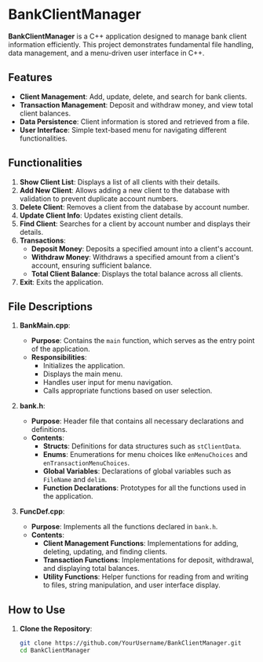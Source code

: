# BankClientManager

**BankClientManager** is a C++ application designed to manage bank client information efficiently. This project demonstrates fundamental file handling, data management, and a menu-driven user interface in C++.

## Features

- **Client Management**: Add, update, delete, and search for bank clients.
- **Transaction Management**: Deposit and withdraw money, and view total client balances.
- **Data Persistence**: Client information is stored and retrieved from a file.
- **User Interface**: Simple text-based menu for navigating different functionalities.

## Functionalities

1. **Show Client List**: Displays a list of all clients with their details.
2. **Add New Client**: Allows adding a new client to the database with validation to prevent duplicate account numbers.
3. **Delete Client**: Removes a client from the database by account number.
4. **Update Client Info**: Updates existing client details.
5. **Find Client**: Searches for a client by account number and displays their details.
6. **Transactions**:
   - **Deposit Money**: Deposits a specified amount into a client's account.
   - **Withdraw Money**: Withdraws a specified amount from a client's account, ensuring sufficient balance.
   - **Total Client Balance**: Displays the total balance across all clients.
7. **Exit**: Exits the application.

## File Descriptions

1. **BankMain.cpp**:
   - **Purpose**: Contains the `main` function, which serves as the entry point of the application.
   - **Responsibilities**:
     - Initializes the application.
     - Displays the main menu.
     - Handles user input for menu navigation.
     - Calls appropriate functions based on user selection.

2. **bank.h**:
   - **Purpose**: Header file that contains all necessary declarations and definitions.
   - **Contents**:
     - **Structs**: Definitions for data structures such as `stClientData`.
     - **Enums**: Enumerations for menu choices like `enMenuChoices` and `enTransactionMenuChoices`.
     - **Global Variables**: Declarations of global variables such as `FileName` and `delim`.
     - **Function Declarations**: Prototypes for all the functions used in the application.

3. **FuncDef.cpp**:
   - **Purpose**: Implements all the functions declared in `bank.h`.
   - **Contents**:
     - **Client Management Functions**: Implementations for adding, deleting, updating, and finding clients.
     - **Transaction Functions**: Implementations for deposit, withdrawal, and displaying total balances.
     - **Utility Functions**: Helper functions for reading from and writing to files, string manipulation, and user interface display.

## How to Use

1. **Clone the Repository**:
   ```sh
   git clone https://github.com/YourUsername/BankClientManager.git
   cd BankClientManager
